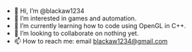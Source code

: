 - 👋 Hi, I’m @blackaw1234
- 👀 I’m interested in games and automation.
- 🌱 I’m currently learning how to code using OpenGL in C++.
- 💞️ I’m looking to collaborate on nothing yet.
- 📫 How to reach me: email blackaw1234@gmail.com

<!---
blackaw1234/blackaw1234 is a ✨ special ✨ repository because its `README.md` (this file) appears on your GitHub profile.
You can click the Preview link to take a look at your changes.
--->
